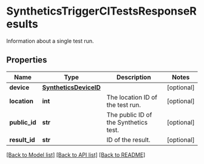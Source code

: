# SyntheticsTriggerCITestsResponseResults

Information about a single test run.
## Properties
Name | Type | Description | Notes
------------ | ------------- | ------------- | -------------
**device** | [**SyntheticsDeviceID**](SyntheticsDeviceID.md) |  | [optional] 
**location** | **int** | The location ID of the test run. | [optional] 
**public_id** | **str** | The public ID of the Synthetics test. | [optional] 
**result_id** | **str** | ID of the result. | [optional] 

[[Back to Model list]](README.md#documentation-for-models) [[Back to API list]](README.md#documentation-for-api-endpoints) [[Back to README]](README.md)


